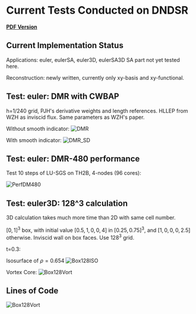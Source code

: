 # Current Tests Conducted on DNDSR

**[PDF Version](CurrentTests.pdf)**

## Current Implementation Status

Applications: euler, eulerSA, euler3D, eulerSA3D
SA part not yet tested here.

Reconstruction: newly written, currently only xy-basis and xy-functional.


## Test: euler: DMR with CWBAP

h=1/240 grid, PJH's derivative weights and length references. HLLEP from WZH as inviscid flux. Same parameters as WZH's paper.

Without smooth indicator:
![DMR](images/DMR.png)

With smooth indicator:
![DMR_SD](images/DMR_SD.png)

## Test: euler: DMR-480 performance

Test 10 steps of LU-SGS on TH2B, 4-nodes (96 cores):

![PerfDM480](images/PerfDM480.png)

## Test: euler3D: 128^3 calculation

3D calculation takes much more time than 2D with same cell number.

$[0,1]^3$ box, with initial value $[0.5,1,0,0,4]$ in $[0.25,0.75]^3$, and $[1,0,0,0,2.5]$ otherwise.
Inviscid wall on box faces. Use $128^3$ grid.

t=0.3:

Isosurface of $\rho = 0.654$
![Box128ISO](images/Box128ISO.png)

Vortex Core:
![Box128Vort](images/Box128Vort.png)


## Lines of Code

![Box128Vort](images/Lines.png)

